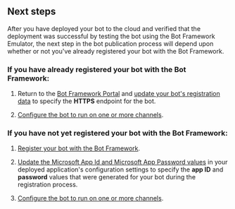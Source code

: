## Next steps
After you have deployed your bot to the cloud and verified that the deployment was successful by testing the bot using the Bot Framework Emulator,
the next step in the bot publication process will depend upon whether or not you've already registered your bot with the Bot Framework.

### If you have already registered your bot with the Bot Framework:

1. Return to the <a href="https://dev.botframework.com" target="_blank">Bot Framework Portal</a> and [update your bot's registration data](~/deploy/register.md#maintain) to specify the **HTTPS** endpoint for the bot.

2. [Configure the bot to run on one or more channels](~/deploy/configure.md).

### If you have not yet registered your bot with the Bot Framework:

1. [Register your bot with the Bot Framework](~/deploy/register.md).

2. [Update the Microsoft App Id and Microsoft App Password values](~/deploy/register.md#updateConfigSettings) in your deployed application's configuration settings to specify the **app ID** and **password** values that were generated for your bot during the registration process.

3. [Configure the bot to run on one or more channels](~/deploy/configure.md).